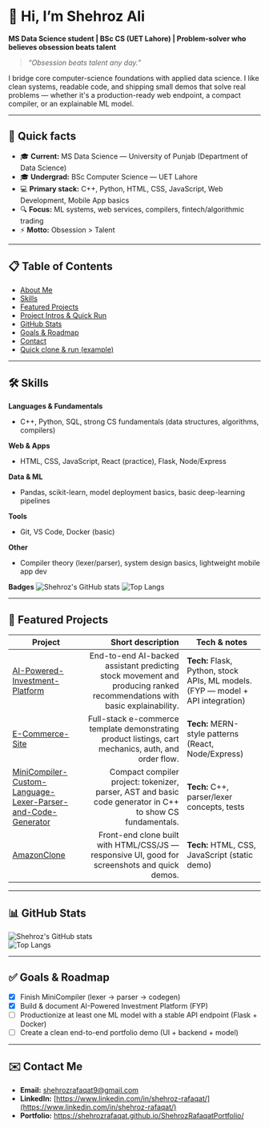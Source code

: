
# 👋 Hi, I’m Shehroz Ali
**MS Data Science student | BSc CS (UET Lahore) | Problem-solver who believes obsession beats talent**

> _“Obsession beats talent any day.”_

I bridge core computer-science foundations with applied data science. I like clean systems, readable code, and shipping small demos that solve real problems — whether it's a production-ready web endpoint, a compact compiler, or an explainable ML model.

---

## 🔭 Quick facts
- 🎓 **Current:** MS Data Science — University of Punjab (Department of Data Science)  
- 🎓 **Undergrad:** BSc Computer Science — UET Lahore  
- 💻 **Primary stack:** C++, Python, HTML, CSS, JavaScript, Web Development, Mobile App basics  
- 🔍 **Focus:** ML systems, web services, compilers, fintech/algorithmic trading  
- ⚡ **Motto:** Obsession > Talent

---

## 📋 Table of Contents
- [About Me](#-hi-im-shehroz-ali)  
- [Skills](#-skills)  
- [Featured Projects](#-featured-projects)  
- [Project Intros & Quick Run](#-project-intros--quick-run)  
- [GitHub Stats](#-github-stats)  
- [Goals & Roadmap](#-goals--roadmap)  
- [Contact](#-contact)  
- [Quick clone & run (example)](#-quick-clone--run-example)

---

## 🛠️ Skills
**Languages & Fundamentals**
- C++, Python, SQL, strong CS fundamentals (data structures, algorithms, compilers)

**Web & Apps**
- HTML, CSS, JavaScript, React (practice), Flask, Node/Express

**Data & ML**
- Pandas, scikit-learn, model deployment basics, basic deep-learning pipelines

**Tools**
- Git, VS Code, Docker (basic)

**Other**
- Compiler theory (lexer/parser), system design basics, lightweight mobile app dev

**Badges**
![Shehroz's GitHub stats](https://github-readme-stats-yourname.vercel.app/api?username=ShehrozRafaqat&show_icons=true&count_private=true&theme=radical)
![Top Langs](https://github-readme-stats-yourname.vercel.app/api/top-langs/?username=ShehrozRafaqat&layout=compact&count_private=true)


---

## 📂 Featured Projects

| Project | Short description | Tech & notes |
|---|---:|---|
| [AI-Powered-Investment-Platform](https://github.com/ShehrozRafaqat/AI-Powered-Investment-Platform.git) | End-to-end AI-backed assistant predicting stock movement and producing ranked recommendations with basic explainability. | **Tech:** Flask, Python, stock APIs, ML models. (FYP — model + API integration) |
| [E-Commerce-Site](https://github.com/ShehrozRafaqat/E-Commerce-Site.git) | Full-stack e-commerce template demonstrating product listings, cart mechanics, auth, and order flow. | **Tech:** MERN-style patterns (React, Node/Express) |
| [MiniCompiler-Custom-Language-Lexer-Parser-and-Code-Generator](https://github.com/ShehrozRafaqat/MiniCompiler-Custom-Language-Lexer-Parser-and-Code-Generator.git) | Compact compiler project: tokenizer, parser, AST and basic code generator in C++ to show CS fundamentals. | **Tech:** C++, parser/lexer concepts, tests |
| [AmazonClone](https://github.com/ShehrozRafaqat/AmazonClone.git) | Front-end clone built with HTML/CSS/JS — responsive UI, good for screenshots and quick demos. | **Tech:** HTML, CSS, JavaScript (static demo) |

---

## 📊 GitHub Stats
![Shehroz's GitHub stats](https://github-readme-stats.vercel.app/api?username=ShehrozRafaqat&show_icons=true&count_private=true&theme=radical)  
![Top Langs](https://github-readme-stats.vercel.app/api/top-langs/?username=ShehrozRafaqat&layout=compact)

---

## ✅ Goals & Roadmap
- [x] Finish MiniCompiler (lexer → parser → codegen)  
- [x] Build & document AI-Powered Investment Platform (FYP)  
- [ ] Productionize at least one ML model with a stable API endpoint (Flask + Docker)  
- [ ] Create a clean end-to-end portfolio demo (UI + backend + model)

---

## ✉️ Contact Me
- **Email:** [shehrozrafaqat9@gmail.com](mailto:shehrozrafaqat9@gmail.com)  
- **LinkedIn:** [https://www.linkedin.com/in/shehroz-rafaqat/](https://www.linkedin.com/in/shehroz-rafaqat/)  
- **Portfolio:** https://shehrozrafaqat.github.io/ShehrozRafaqatPortfolio/
